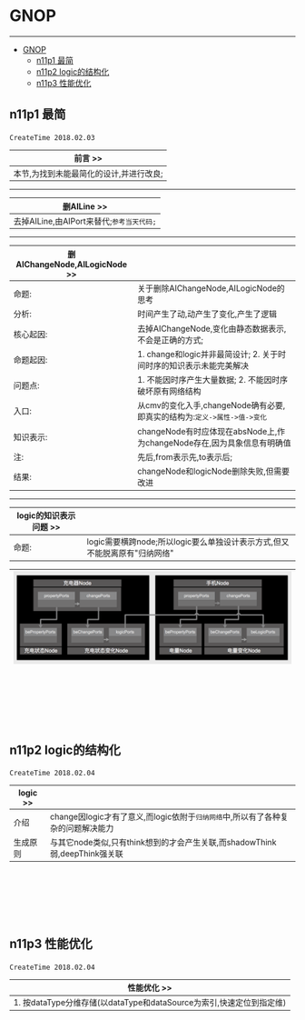 # GNOP

***

<!-- TOC depthFrom:1 depthTo:6 withLinks:1 updateOnSave:1 orderedList:0 -->

- [GNOP](#gnop)
	- [n11p1 最简](#n11p1-最简)
	- [n11p2 logic的结构化](#n11p2-logic的结构化)
	- [n11p3 性能优化](#n11p3-性能优化)

<!-- /TOC -->


## n11p1 最简
`CreateTime 2018.02.03`

| 前言 >> |
| --- |
| 本节,为找到未能最简化的设计,并进行改良; |

***

| 删AILine >> |
| --- |
| 去掉AILine,由AIPort来替代;`参考当天代码;` |

***

| 删AIChangeNode,AILogicNode >> |  |
| --- | --- |
| 命题: | 关于删除AIChangeNode,AILogicNode的思考 |
| 分析: | 时间产生了动,动产生了变化,产生了逻辑 |
| 核心起因: | 去掉AIChangeNode,变化由静态数据表示,不会是正确的方式; |
| 命题起因: | 1. change和logic并非最简设计; 2. 关于时间时序的知识表示未能完美解决 |
| 问题点: | 1. 不能因时序产生大量数据; 2. 不能因时序破坏原有网络结构 |
| 入口: | 从cmv的变化入手,changeNode确有必要,即真实的结构为:`定义->属性->值->变化` |
| 知识表示: | changeNode有时应体现在absNode上,作为changeNode存在,因为具象信息有明确值 |
| 注: | 先后,from表示先,to表示后; |
| 结果: | changeNode和logicNode删除失败,但需要改进 |


***

| logic的知识表示问题 >> |  |
| --- | --- |
| 命题: | logic需要横跨node;所以logic要么单独设计表示方式,但又不能脱离原有"归纳网络" |

| ![](assets/29_change和logic结构模型.png) |
| --- |



<br><br><br><br><br>


## n11p2 logic的结构化
`CreateTime 2018.02.04`

| logic >> |  |
| --- | --- |
| 介绍 | change因logic才有了意义,而logic依附于`归纳网络`中,所以有了各种复杂的问题解决能力 |
| 生成原则 | 与其它node类似,只有think想到的才会产生关联,而shadowThink弱,deepThink强关联 |



<br><br><br><br><br>


## n11p3 性能优化
`CreateTime 2018.02.04`

| 性能优化 >> |
| --- |
| 1. 按dataType分维存储(以dataType和dataSource为索引,快速定位到指定维) | 







<br><br><br><br><br>
